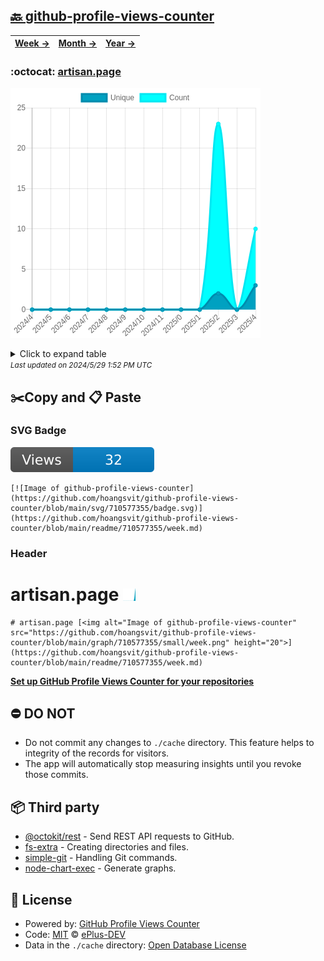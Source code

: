 ## [🔙 github-profile-views-counter](https://github.com/hoangsvit/github-profile-views-counter)
| [**Week →**](https://github.com/hoangsvit/github-profile-views-counter/blob/main/readme/710577355/week.md) | [**Month →**](https://github.com/hoangsvit/github-profile-views-counter/blob/main/readme/710577355/month.md) | [**Year →**](https://github.com/hoangsvit/github-profile-views-counter/blob/main/readme/710577355/year.md) |
| ---- | ---- | ----- |
### :octocat: [artisan.page](https://github.com/hoangsvit/artisan.page)
![Image of github-profile-views-counter](https://github.com/hoangsvit/github-profile-views-counter/blob/main/graph/710577355/large/year.png)

<details>
	<summary>Click to expand table</summary>
	<h2>:calendar: Year Page Views Table</h2>
<table>
	<tr>
		<th>
			Last Updated
		</th>
		<th>
			Unique
		</th>
		<th>
			Count
		</th>
	</tr>
	<tr>
		<td>
			<code>2024/5/1</code>
		</td>
		<td>
			<code>3</code>
		</td>
		<td>
			<code>10</code>
		</td>
	</tr>
	<tr>
		<td>
			<code>2024/4/1</code>
		</td>
		<td>
			<code>0</code>
		</td>
		<td>
			<code>0</code>
		</td>
	</tr>
	<tr>
		<td>
			<code>2024/3/1</code>
		</td>
		<td>
			<code>2</code>
		</td>
		<td>
			<code>23</code>
		</td>
	</tr>
	<tr>
		<td>
			<code>2024/2/1</code>
		</td>
		<td>
			<code>0</code>
		</td>
		<td>
			<code>0</code>
		</td>
	</tr>
	<tr>
		<td>
			<code>2024/1/1</code>
		</td>
		<td>
			<code>0</code>
		</td>
		<td>
			<code>0</code>
		</td>
	</tr>
	<tr>
		<td>
			<code>2023/12/1</code>
		</td>
		<td>
			<code>0</code>
		</td>
		<td>
			<code>0</code>
		</td>
	</tr>
	<tr>
		<td>
			<code>2023/11/1</code>
		</td>
		<td>
			<code>0</code>
		</td>
		<td>
			<code>0</code>
		</td>
	</tr>
	<tr>
		<td>
			<code>2023/10/1</code>
		</td>
		<td>
			<code>0</code>
		</td>
		<td>
			<code>0</code>
		</td>
	</tr>
	<tr>
		<td>
			<code>2023/9/1</code>
		</td>
		<td>
			<code>0</code>
		</td>
		<td>
			<code>0</code>
		</td>
	</tr>
	<tr>
		<td>
			<code>2023/8/1</code>
		</td>
		<td>
			<code>0</code>
		</td>
		<td>
			<code>0</code>
		</td>
	</tr>
	<tr>
		<td>
			<code>2023/7/1</code>
		</td>
		<td>
			<code>0</code>
		</td>
		<td>
			<code>0</code>
		</td>
	</tr>
	<tr>
		<td>
			<code>2023/6/1</code>
		</td>
		<td>
			<code>0</code>
		</td>
		<td>
			<code>0</code>
		</td>
	</tr>
	<tr>
		<td>
			<code>2023/5/1</code>
		</td>
		<td>
			<code>0</code>
		</td>
		<td>
			<code>0</code>
		</td>
	</tr>
</table>

</details>
<small><i>Last updated on 2024/5/29 1:52 PM UTC</i></small>

## ✂️Copy and 📋 Paste
### SVG Badge
[![Image of github-profile-views-counter](https://github.com/hoangsvit/github-profile-views-counter/blob/main/svg/710577355/badge.svg)](https://github.com/hoangsvit/github-profile-views-counter/blob/main/readme/710577355/week.md)
```readme
[![Image of github-profile-views-counter](https://github.com/hoangsvit/github-profile-views-counter/blob/main/svg/710577355/badge.svg)](https://github.com/hoangsvit/github-profile-views-counter/blob/main/readme/710577355/week.md)
```
### Header
# artisan.page [<img alt="Image of github-profile-views-counter" src="https://github.com/hoangsvit/github-profile-views-counter/blob/main/graph/710577355/small/week.png" height="20">](https://github.com/hoangsvit/github-profile-views-counter/blob/main/readme/710577355/week.md)
```readme
# artisan.page [<img alt="Image of github-profile-views-counter" src="https://github.com/hoangsvit/github-profile-views-counter/blob/main/graph/710577355/small/week.png" height="20">](https://github.com/hoangsvit/github-profile-views-counter/blob/main/readme/710577355/week.md)
```
[**Set up GitHub Profile Views Counter for your repositories**](https://github.com/ePlus-DEV/github-profile-views-counter-template)
## ⛔ DO NOT
- Do not commit any changes to `./cache` directory. This feature helps to integrity of the records for visitors.
- The app will automatically stop measuring insights until you revoke those commits.
## 📦 Third party

- [@octokit/rest](https://www.npmjs.com/package/@octokit/rest) - Send REST API requests to GitHub.
- [fs-extra](https://www.npmjs.com/package/fs-extra) - Creating directories and files.
- [simple-git](https://www.npmjs.com/package/simple-git) - Handling Git commands.
- [node-chart-exec](https://www.npmjs.com/package/node-chart-exec) - Generate graphs.
## 📄 License
- Powered by: [GitHub Profile Views Counter](https://github.com/ePlus-DEV/github-profile-views-counter-template)
- Code: [MIT](./LICENSE) © [ePlus-DEV](https://github.com/ePlus-DEV/github-profile-views-counter-template)
- Data in the `./cache` directory: [Open Database License](https://opendatacommons.org/licenses/odbl/1-0/)